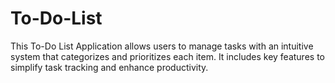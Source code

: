# To-Do-List
This To-Do List Application allows users to manage tasks with an intuitive system that categorizes and prioritizes each item. It includes key features to simplify task tracking and enhance productivity.
